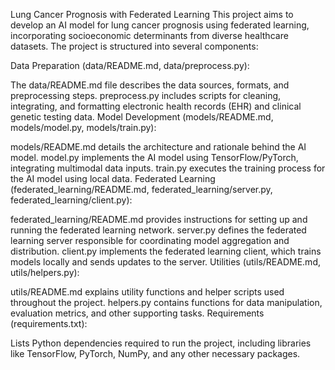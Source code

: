 Lung Cancer Prognosis with Federated Learning
This project aims to develop an AI model for lung cancer prognosis using federated learning, incorporating socioeconomic determinants from diverse healthcare datasets. The project is structured into several components:

Data Preparation (data/README.md, data/preprocess.py):

The data/README.md file describes the data sources, formats, and preprocessing steps.
preprocess.py includes scripts for cleaning, integrating, and formatting electronic health records (EHR) and clinical genetic testing data.
Model Development (models/README.md, models/model.py, models/train.py):

models/README.md details the architecture and rationale behind the AI model.
model.py implements the AI model using TensorFlow/PyTorch, integrating multimodal data inputs.
train.py executes the training process for the AI model using local data.
Federated Learning (federated_learning/README.md, federated_learning/server.py, federated_learning/client.py):

federated_learning/README.md provides instructions for setting up and running the federated learning network.
server.py defines the federated learning server responsible for coordinating model aggregation and distribution.
client.py implements the federated learning client, which trains models locally and sends updates to the server.
Utilities (utils/README.md, utils/helpers.py):

utils/README.md explains utility functions and helper scripts used throughout the project.
helpers.py contains functions for data manipulation, evaluation metrics, and other supporting tasks.
Requirements (requirements.txt):

Lists Python dependencies required to run the project, including libraries like TensorFlow, PyTorch, NumPy, and any other necessary packages.
